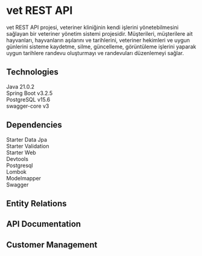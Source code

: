 # vet REST API
vet REST API projesi, veteriner kliniğinin kendi işlerini yönetebilmesini sağlayan bir veteriner yönetim sistemi projesidir.
Müşterileri, müşterilere ait hayvanları, hayvanların aşılarını ve tarihlerini, veteriner hekimleri ve uygun günlerini sisteme
kaydetme, silme, güncelleme, görüntüleme işlerini yaparak uygun tarihlere randevu oluşturmayı ve randevuları düzenlemeyi sağlar.

## Technologies
Java 21.0.2<br>
Spring Boot v3.2.5<br>
PostgreSQL v15.6<br>
swagger-core v3<br>

## Dependencies
Starter Data Jpa<br>
Starter Validation<br>
Starter Web<br>
Devtools<br>
Postgresql<br>
Lombok<br>
Modelmapper<br>
Swagger<br>

## Entity Relations

## API Documentation
## Customer Management
